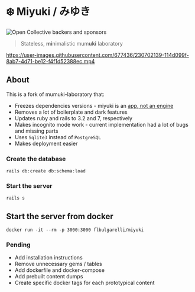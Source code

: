 # ❄️ Miyuki / みゆき

![Open Collective backers and sponsors](https://img.shields.io/opencollective/all/mumuki?color=%23ff5b81)

> Stateless, **mi**nimalistic mum**uki** laboratory

https://user-images.githubusercontent.com/677436/230702139-114d099f-8ab7-4d71-be12-f4f1d52388ec.mp4

## About

This is a fork of mumuki-laboratory that:

  * Freezes dependencies versions - miyuki is an [app, not an engine](https://guides.rubyonrails.org/engines.html)
  * Removes a lot of boilerplate and dark features
  * Updates ruby and rails to 3.2 and 7, respectively
  * Makes incognito mode work - current implementation had a lot of bugs and missing parts
  * Uses `Sqlite3` instead of `PostgreSQL`
  * Makes deployment easier

### Create the database

```
rails db:create db:schema:load
```

### Start the server

```
rails s
```

## Start the server from docker

```
docker run -it --rm -p 3000:3000 flbulgarelli/miyuki
```

### Pending

- Add installation instructions
- Remove unnecessary gems / tables
- Add dockerfile and docker-compose
- Add prebuilt content dumps
- Create specific docker tags for each prototypical content
